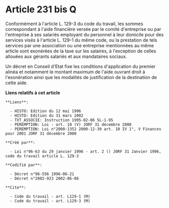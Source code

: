 # Article 231 bis Q

Conformément à l'article L. 129-3 du code du travail, les sommes correspondant à l'aide financière versée par le comité
d'entreprise ou par l'entreprise à ses salariés employant du personnel à leur domicile pour des services visés à l'article L.
129-1 du même code, ou la prestation de tels services par une association ou une entreprise mentionnées au même article sont
exonérées de la taxe sur les salaires, à l'exception de celles allouées aux gérants salariés et aux mandataires sociaux.

Un décret en Conseil d'Etat fixe les conditions d'application du premier alinéa et notamment le montant maximum de l'aide
ouvrant droit à l'exonération ainsi que les modalités de justification de la destination de cette aide.

**Liens relatifs à cet article**

	**Liens**:

	  - HISTO: Edition du 12 mai 1996
	  - HISTO: Edition du 31 mars 2002
	  - TXT_ASSOCIE: Instruction 1995-02-06 5L-1-95
	  - PEREMPTION: Loi - art. 10 (V) JORF 31 décembre 2000
	  - PEREMPTION: Loi n°2000-1352 2000-12-30 art. 10 IV 1°, V Finances pour 2001 JORF 31 décembre 2000

	**Créé par**:

	  - Loi n°96-63 du 29 janvier 1996 - art. 2 () JORF 31 Janvier 1996, code du travail article L. 129-3

	**Codifié par**:

	  - Décret n°96-556 1996-06-21
	  - Décret n°2002-923 2002-06-06

	**Cite**:

	  - Code du travail - art. L129-1 (M)
	  - Code du travail - art. L129-3 (M)
